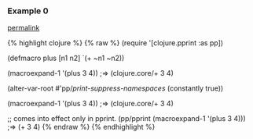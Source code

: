 ### Example 0
[permalink](#example-0)

{% highlight clojure %}
{% raw %}
(require '[clojure.pprint :as pp])

(defmacro plus [n1 n2]
  `(+ ~n1 ~n2))

(macroexpand-1 '(plus 3 4))
;=> (clojure.core/+ 3 4)


(alter-var-root #'pp/*print-suppress-namespaces* (constantly true))

(macroexpand-1 '(plus 3 4))
;=> (clojure.core/+ 3 4)

;; comes into effect only in pprint.
(pp/pprint (macroexpand-1 '(plus 3 4)))
;=> (+ 3 4)
{% endraw %}
{% endhighlight %}


